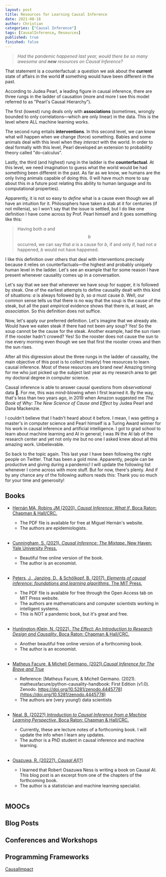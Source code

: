 ```yaml
---
layout: post
title: Resources for Learning Causal Inference
date: 2021-08-18
author: Christian
categories: ["Causal Inference"]
tags: [CausalInference, Resources]
published: true
finished: false
---
```


> _Had the pandemic happened last year, would there be so many awesome and **new** resources on Causal Inference?_


That statement is a counterfactual: a question we ask about the **current** state of affairs in the world **if** something would have been different in the past.

According to Judea Pearl, a leading figure in causal inference, there are three rungs in the ladder of causation (more and more I see this model referred to as "Pearl's Causal Hierarchy"). 

The first (lowest) rung deals only with **associations** (sometimes, wrongly bounded to only correlations&mdash;which are only linear) in the data. This is the level where ALL machine learning works.

The second rung entails **interventions**. In this second level, we can know what will happen when we change (force) something. Babies and some animals deal with this level when they _interact_ with the world. In order to deal formally with this level, Pearl developed an extension to probability theory called "do-calculus".

Lastly, the third (and highest) rung in the ladder is the **counterfactual**. At this level, we need imagination to guess what the world would be had something been different in the past. As far as we know, we humans are the only living animals capable of doing this. (I will have much more to say about this in a future post relating this ability to human language and its computational properties).

Apparently, it is not so easy to _define_ what is a cause even though we all have an intuition for it. Philosophers have taken a stab at it for centuries (if not millenia), so I won't say that the issue is settled, but I do like one definition I have come across by Prof. Pearl himself and it goes something like this:

> Having both $a$ and $$b$$ occurred, we can say that $a$ is a cause for $b$, if and only if, had not $a$ happened, $b$ would not have happened. 

I like this definition over others that deal with interventions precisely because it relies on counterfactuals&mdash;the highest and probably uniquely human level in the ladder. Let's see an example that for some reason I have present whenever causality comes up in a conversation.

Let's say that we see that whenever we have soup for supper, it is followed by steak. One of the earliest attempts to define causality dealt with this kind of situations: _a_ is always followed by _b_, so _a_ must cause _b_. Well, our common sense tells us that there is no way that the soup is the cause of the steak, but all the past _empirical_ evidence shows that there is, at least, an _association_. So this definition does not suffice.

Now, let's apply our preferred definition. Let's imagine that we already ate. Would have we eaten steak if there had not been any soup? Yes! So the soup cannot be the cause for the steak. Another example, had the sun risen if the rooster hadn't crowed? Yes! So the rooster does not cause the sun to rise every morning even though we see that first the rooster crows and then the sun rises.

After all this digression about the three rungs in the ladder of causality, the main objective of this post is to collect (mainly) free resources to learn causal inference. Most of these resources are brand new! Amazing timing for me who just picked up the subject last year as my research area to get my doctoral degree in computer science.

Causal inference is able to answer causal questions from _observational_ data 🤯. For me, this was mind-blowing when I first learned it. By the way, that's less than two years ago, in 2019 when Amazon suggested me _The Book of Why: The New Science of Cause and Effect_ by Judea Pearl and Dana Mackenzie.

I couldn't believe that I hadn't heard about it before. I mean, I was getting a master's in computer science and Pearl himself is a Turing Award winner for his work in causal inference and artificial intelligence. I got to grad school to learn about machine learning and AI in general; I was IN the AI lab of the research center and yet not only me but no one I asked knew about all this amazing work. Unbelievable.

So back to the topic again. This last year I have been following the right people on Twitter. That has been a gold mine. Apparently, people can be productive and giving during a pandemic! I will update the following list whenever I come across with more stuff. But for now, there's plenty. And if by any chance any of the following authors reads this: Thank you so much for your time and generosity!

## Books

- [Hernán MA, Robins JM (2020). _Causal Inference: What If_. Boca Raton: Chapman & Hall/CRC.](https://www.hsph.harvard.edu/miguel-hernan/causal-inference-book/)

    - The PDF file is available for free at Miguel Hernán's website.
    - The authors are epidemiologists.
    <br>

- [Cunningham, S. (2021). _Causal Inference: The Mixtape_. New Haven: Yale University Press.](https://mixtape.scunning.com/)

    - Beautiful free online version of the book.
    - The author is an economist.
    <br>

- [Peters, J., Janzing, D., & Schölkopf, B. (2017). _Elements of causal inference: foundations and learning algorithms._ The MIT Press.](https://mitpress.mit.edu/books/elements-causal-inference)

    - The PDF file is available for free through the Open Access tab on MIT Press website.
    - The authors are mathematicians and computer scientists working in intelligent systems.
    - This is NOT a pandemic book, but it's great and free.
    <br>

- [Huntington-Klein, N. (2022). _The Effect: An Introduction to Research Design and Causality_. Boca Raton: Chapman & Hall/CRC.](https://theeffectbook.net/)
    
    - Another beautiful free online version of a forthcoming book.
    - The author is an economist.
    <br>

- [Matheus Facure, & Michell Germano. (2021)._Causal Inference for The Brave and True_](https://matheusfacure.github.io/python-causality-handbook/)

    - Reference: [Matheus Facure, & Michell Germano. (2021). matheusfacure/python-causality-handbook: First Edition (v1.0). Zenodo. https://doi.org/10.5281/zenodo.4445778](https://doi.org/10.5281/zenodo.4445778)
    - The authors are (very young!) data scientists
    <br>

- [Neal, B. (2022?) _Introduction to Causal Inference from a Machine Learning Perspective_. Boca Raton: Chapman & Hall/CRC.](https://www.bradyneal.com/causal-inference-course#course-textbook)
    - Currently, these are lecture notes of a forthcoming book. I will update the info when I learn any updates.
    - The author is a PhD student in causal inference and machine learning.
    <br>

- [Osazuwa, R. (2022?). _Causal AI_\[?\]](https://newsletter.altdeep.ai/p/tiger-moms-bach-and-reichenbach)
    - I learned that Robert Osazuwa Ness is writing a book on Causal AI. This blog post is an excerpt from one of the chapters of the forthcoming book.
    - The author is a statistician and machine learning specialist.
    <br>
    
## MOOCs

## Blog Posts

## Conferences and Workshops

## Programming Frameworks

[CausalImpact](https://google.github.io/CausalImpact/CausalImpact.html)
